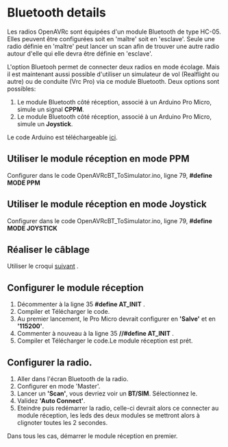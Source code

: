 # Bluetooth details
Les radios OpenAVRc sont équipées d'un module Bluetooth de type HC-05.
Elles peuvent être configurées soit en 'maître' soit en 'esclave'.
Seule une radio définie en 'maître' peut lancer un scan afin de trouver une autre radio autour d'elle qui elle devra être définie en 'esclave'.

L'option Bluetooh permet de connecter deux radios en mode écolage.
Mais il est maintenant aussi possible d'utiliser un simulateur de vol (Realflight ou autre) ou de conduite (Vrc Pro) via ce module Bluetooth.
Deux options sont possibles:
1. Le module Bluetooth côté réception, associé à un Arduino Pro Micro, simule un signal **CPPM**.
2. Le module Bluetooth côté réception, associé à un Arduino Pro Micro, simule un **Joystick**.
 
 Le code Arduino est téléchargeable [ici](https://github.com/Ingwie/OpenAVRc_Dev/blob/V3/PCB/Bluetooth/OpenAVRcBT_ToSimulator/OpenAVRcBT_ToSimulator.ino).

## Utiliser le module réception en mode PPM
 Configurer dans le code OpenAVRcBT_ToSimulator.ino, ligne 79,  **#define MODE PPM**

## Utiliser le module réception en mode Joystick
 Configurer dans le code OpenAVRcBT_ToSimulator.ino, ligne 79,  **#define MODE JOYSTICK**
 
## Réaliser le câblage 
Utiliser le croqui [suivant](https://github.com/Ingwie/OpenAVRc_Dev/blob/V3/PCB/Bluetooth/OpenAVRcBT_ToSimulator/BTSIM.jpg) .

## Configurer le module réception
1. Décommenter à la ligne 35 **#define AT_INIT** .
2. Compiler et Télécharger le code.
3. Au premier lancement, le Pro Micro devrait configurer en **'Salve'** et en **'115200'**.
4. Commenter à nouveau à la ligne 35  **//#define AT_INIT** .
5. Compiler et Télécharger le code.Le module réception est prét.

## Configurer la radio.
1. Aller dans l'écran Bluetooth de la radio.
2. Configurer en mode 'Master'.
3. Lancer un **'Scan'**, vous devriez voir un **BT/SIM**. Sélectionnez le.
4. Validez **'Auto Connect'**.
5. Eteindre puis redémarrer la radio, celle-ci devrait alors ce connecter au module réception, les leds des deux modules se mettront alors à clignoter toutes les 2 secondes.

Dans tous les cas, démarrer le module réception en premier.



